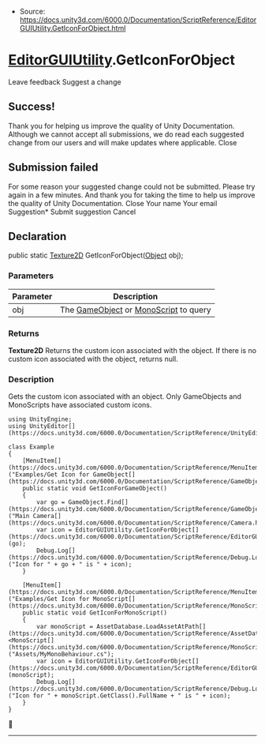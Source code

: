 * Source: https://docs.unity3d.com/6000.0/Documentation/ScriptReference/EditorGUIUtility.GetIconForObject.html

#  [EditorGUIUtility](https://docs.unity3d.com/6000.0/Documentation/ScriptReference/EditorGUIUtility.html).GetIconForObject
Leave feedback
Suggest a change
## Success!
Thank you for helping us improve the quality of Unity Documentation. Although we cannot accept all submissions, we do read each suggested change from our users and will make updates where applicable.
Close
## Submission failed
For some reason your suggested change could not be submitted. Please <a>try again</a> in a few minutes. And thank you for taking the time to help us improve the quality of Unity Documentation.
Close
Your name Your email Suggestion* Submit suggestion
Cancel
## Declaration
public static [Texture2D](https://docs.unity3d.com/6000.0/Documentation/ScriptReference/Texture2D.html) GetIconForObject([Object](https://docs.unity3d.com/6000.0/Documentation/ScriptReference/Object.html) obj); 
### Parameters
Parameter | Description  
---|---  
obj | The [GameObject](https://docs.unity3d.com/6000.0/Documentation/ScriptReference/GameObject.html) or [MonoScript](https://docs.unity3d.com/6000.0/Documentation/ScriptReference/MonoScript.html) to query  
### Returns
**Texture2D** Returns the custom icon associated with the object. If there is no custom icon associated with the object, returns null. 
### Description
Gets the custom icon associated with an object. Only GameObjects and MonoScripts have associated custom icons.
```
using UnityEngine;
using UnityEditor[](https://docs.unity3d.com/6000.0/Documentation/ScriptReference/UnityEditor.html);  
  
class Example
{
    [MenuItem[](https://docs.unity3d.com/6000.0/Documentation/ScriptReference/MenuItem.html)("Examples/Get Icon for GameObject[](https://docs.unity3d.com/6000.0/Documentation/ScriptReference/GameObject.html)")]
    public static void GetIconForGameObject()
    {
        var go = GameObject.Find[](https://docs.unity3d.com/6000.0/Documentation/ScriptReference/GameObject.Find.html)("Main Camera[](https://docs.unity3d.com/6000.0/Documentation/ScriptReference/Camera.html)");
        var icon = EditorGUIUtility.GetIconForObject[](https://docs.unity3d.com/6000.0/Documentation/ScriptReference/EditorGUIUtility.GetIconForObject.html)(go);
        Debug.Log[](https://docs.unity3d.com/6000.0/Documentation/ScriptReference/Debug.Log.html)("Icon for " + go + " is " + icon);
    }  
  
    [MenuItem[](https://docs.unity3d.com/6000.0/Documentation/ScriptReference/MenuItem.html)("Examples/Get Icon for MonoScript[](https://docs.unity3d.com/6000.0/Documentation/ScriptReference/MonoScript.html)")]
    public static void GetIconForMonoScript()
    {
        var monoScript = AssetDatabase.LoadAssetAtPath[](https://docs.unity3d.com/6000.0/Documentation/ScriptReference/AssetDatabase.LoadAssetAtPath.html)<MonoScript[](https://docs.unity3d.com/6000.0/Documentation/ScriptReference/MonoScript.html)>("Assets/MyMonoBehaviour.cs");
        var icon = EditorGUIUtility.GetIconForObject[](https://docs.unity3d.com/6000.0/Documentation/ScriptReference/EditorGUIUtility.GetIconForObject.html)(monoScript);
        Debug.Log[](https://docs.unity3d.com/6000.0/Documentation/ScriptReference/Debug.Log.html)("Icon for " + monoScript.GetClass().FullName + " is " + icon);
    }
}

```

* * *
